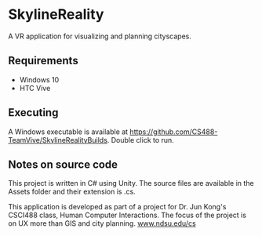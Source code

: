 # SkylineReality
A VR application for visualizing and planning cityscapes.

## Requirements
* Windows 10
* HTC Vive

## Executing
A Windows executable is available at https://github.com/CS488-TeamVive/SkylineRealityBuilds. Double click to run.

## Notes on source code
This project is written in C# using Unity. The source files are available in the Assets folder and their extension is .cs. 

This application is developed as part of a project for Dr. Jun Kong's CSCI488 class, Human Computer Interactions.
The focus of the project is on UX more than GIS and city planning.
www.ndsu.edu/cs